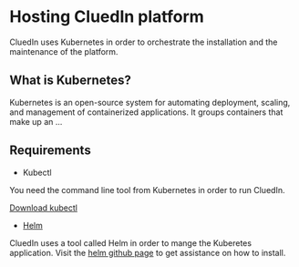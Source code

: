 # Hosting CluedIn platform

CluedIn uses Kubernetes in order to orchestrate the installation and the maintenance of the platform.

## What is Kubernetes?

Kubernetes is an open-source system for automating deployment, scaling, and management of containerized applications. It groups containers that make up an ...

## Requirements

- Kubectl

You need the command line tool from Kubernetes in order to run CluedIn.

[Download kubectl](https://kubernetes.io/docs/tasks/tools/install-kubectl/)

- [Helm](https://helm.sh/)

CluedIn uses a tool called Helm in order to mange the Kuberetes application. Visit the [helm github page](https://github.com/helm/helm) to get assistance on how to install.


